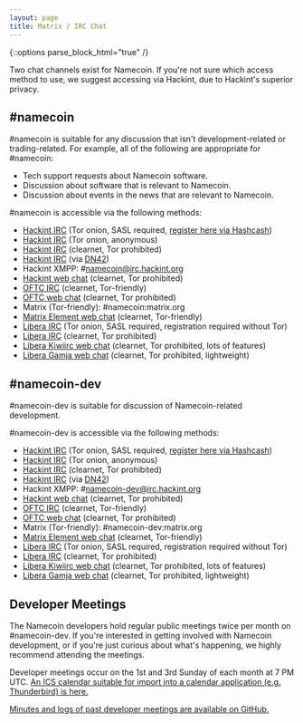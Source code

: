 ```yaml
---
layout: page
title: Matrix / IRC Chat
---
```


{::options parse_block_html="true" /}

Two chat channels exist for Namecoin.  If you're not sure which access method to use, we suggest accessing via Hackint, due to Hackint's superior privacy.

## #namecoin

\#namecoin is suitable for any discussion that isn't development-related or trading-related.  For example, all of the following are appropriate for #namecoin:

* Tech support requests about Namecoin software.
* Discussion about software that is relevant to Namecoin.
* Discussion about events in the news that are relevant to Namecoin.

\#namecoin is accessible via the following methods:

* [Hackint IRC](ircs://dtlbunzs5b7s5sl775quwezleyeplxzicdoh3cnhm7feolxmkfd42nqd.onion:6697/#namecoin) (Tor onion, SASL required, [register here via Hashcash](https://hashcash.hackint.org/))
* [Hackint IRC](ircs://ncwkrwxpq2ikcngxq3dy2xctuheniggtqeibvgofixpzvrwpa77tozqd.onion:6697/#namecoin) (Tor onion, anonymous)
* [Hackint IRC](ircs://irc.hackint.org:6697/#namecoin) (clearnet, Tor prohibited)
* [Hackint IRC](ircs://irc.hackint.dn42:6697/#namecoin) (via [DN42](https://dn42.eu/))
* Hackint XMPP: #namecoin@irc.hackint.org
* [Hackint web chat](https://webirc.hackint.org/#ircs://irc.hackint.org/#namecoin) (clearnet, Tor prohibited)
* [OFTC IRC](ircs://irc.oftc.net:6697/#namecoin) (clearnet, Tor-friendly)
* [OFTC web chat](https://webchat.oftc.net/?channels=%23namecoin) (clearnet, Tor prohibited)
* Matrix (Tor-friendly): #namecoin:matrix.org
* [Matrix Element web chat](https://app.element.io/#/room/#namecoin:matrix.org) (clearnet, Tor-friendly)
* [Libera IRC](ircs://libera75jm6of4wxpxt4aynol3xjmbtxgfyjpu34ss4d7r7q2v5zrpyd.onion:6697/#namecoin) (Tor onion, SASL required, registration required without Tor)
* [Libera IRC](ircs://irc.libera.chat:6697/#namecoin) (clearnet, Tor prohibited)
* [Libera Kiwiirc web chat](https://web.libera.chat/#namecoin) (clearnet, Tor prohibited, lots of features)
* [Libera Gamja web chat](https://web.libera.chat/gamja/#namecoin) (clearnet, Tor prohibited, lightweight)

## #namecoin-dev

\#namecoin-dev is suitable for discussion of Namecoin-related development.

\#namecoin-dev is accessible via the following methods:

* [Hackint IRC](ircs://dtlbunzs5b7s5sl775quwezleyeplxzicdoh3cnhm7feolxmkfd42nqd.onion:6697/#namecoin-dev) (Tor onion, SASL required, [register here via Hashcash](https://hashcash.hackint.org/))
* [Hackint IRC](ircs://ncwkrwxpq2ikcngxq3dy2xctuheniggtqeibvgofixpzvrwpa77tozqd.onion:6697/#namecoin-dev) (Tor onion, anonymous)
* [Hackint IRC](ircs://irc.hackint.org:6697/#namecoin-dev) (clearnet, Tor prohibited)
* [Hackint IRC](ircs://irc.hackint.dn42:6697/#namecoin-dev) (via [DN42](https://dn42.eu/))
* Hackint XMPP: #namecoin-dev@irc.hackint.org
* [Hackint web chat](https://webirc.hackint.org/#ircs://irc.hackint.org/#namecoin-dev) (clearnet, Tor prohibited)
* [OFTC IRC](ircs://irc.oftc.net:6697/#namecoin-dev) (clearnet, Tor-friendly)
* [OFTC web chat](https://webchat.oftc.net/?channels=%23namecoin-dev) (clearnet, Tor prohibited)
* Matrix (Tor-friendly): #namecoin-dev:matrix.org
* [Matrix Element web chat](https://app.element.io/#/room/#namecoin-dev:matrix.org) (clearnet, Tor-friendly)
* [Libera IRC](ircs://libera75jm6of4wxpxt4aynol3xjmbtxgfyjpu34ss4d7r7q2v5zrpyd.onion:6697/#namecoin-dev) (Tor onion, SASL required, registration required without Tor)
* [Libera IRC](ircs://irc.libera.chat:6697/#namecoin-dev) (clearnet, Tor prohibited)
* [Libera Kiwiirc web chat](https://web.libera.chat/#namecoin-dev) (clearnet, Tor prohibited, lots of features)
* [Libera Gamja web chat](https://web.libera.chat/gamja/#namecoin-dev) (clearnet, Tor prohibited, lightweight)

## Developer Meetings

The Namecoin developers hold regular public meetings twice per month on #namecoin-dev.  If you're interested in getting involved with Namecoin development, or if you're just curious about what's happening, we highly recommend attending the meetings.

Developer meetings occur on the 1st and 3rd Sunday of each month at 7 PM UTC.  [An ICS calendar suitable for import into a calendar application (e.g. Thunderbird) is here.](Namecoin-Development-Meetings.ics)

[Minutes and logs of past developer meetings are available on GitHub.](https://github.com/midnightmagic/namecoin-meeting)
